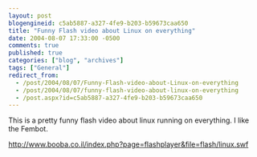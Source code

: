 ```yaml
---
layout: post
blogengineid: c5ab5887-a327-4fe9-b203-b59673caa650
title: "Funny Flash video about Linux on everything"
date: 2004-08-07 17:33:00 -0500
comments: true
published: true
categories: ["blog", "archives"]
tags: ["General"]
redirect_from: 
  - /post/2004/08/07/Funny-Flash-video-about-Linux-on-everything
  - /post/2004/08/07/funny-flash-video-about-linux-on-everything
  - /post.aspx?id=c5ab5887-a327-4fe9-b203-b59673caa650
---
```

<!-- more -->
<P>This is a pretty funny flash video about linux running on everything. I&nbsp;like the Fembot.</P>
<P><A href="http://www.booba.co.il/index.php?page=flashplayer&amp;file=flash/linux.swf">http://www.booba.co.il/index.php?page=flashplayer&amp;file=flash/linux.swf</A></P>
